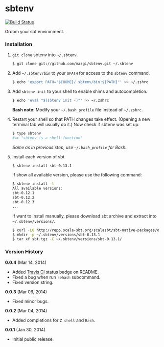 sbtenv
======

[![Build Status](https://travis-ci.org/mazgi/sbtenv.png?branch=master)](https://travis-ci.org/mazgi/sbtenv)

Groom your sbt environment.

### Installation

1. `git clone` sbtenv into `~/.sbtenv`.

    ~~~ sh
    $ git clone git://github.com/mazgi/sbtenv.git ~/.sbtenv
    ~~~

2. Add `~/.sbtenv/bin` to your `$PATH` for access to the `sbtenv` command.

    ~~~ sh
    $ echo 'export PATH="${HOME}/.sbtenv/bin:${PATH}"' >> ~/.zshrc
    ~~~

3. Add `sbtenv init` to your shell to enable shims and autocompletion.  

    ~~~ sh
    $ echo 'eval "$(sbtenv init -)"' >> ~/.zshrc
    ~~~

    **Bash note**: Modify your `~/.bash_profile` file instead of `~/.zshrc`.

4. Restart your shell so that PATH changes take effect. (Opening a new
   terminal tab will usually do it.) Now check if sbtenv was set up:

    ~~~ sh
    $ type sbtenv
    #=> "sbtenv is a shell function"
    ~~~

    *Same as in previous step, use `~/.bash_profile` for Bash.*

5. Install each version of sbt.

    ~~~ sh
    $ sbtenv install sbt-0.13.1
    ~~~

    If show all available version, please use the following command:

    ~~~ sh
    $ sbtenv install -l
    All available versions:
    sbt-0.12.1
    sbt-0.12.2
    sbt-0.12.3
    ...
    ~~~

    If want to install manually, please download sbt archive and extract into `~/.sbtenv/versions/`.

    ~~~ sh
    $ curl -LO http://repo.scala-sbt.org/scalasbt/sbt-native-packages/org/scala-sbt/sbt/0.13.1/sbt.tgz
    $ mkdir -p ~/.sbtenv/versions/sbt-0.13.1
    $ tar xf sbt.tgz -C ~/.sbtenv/versions/sbt-0.13.1/
    ~~~

### Version History

**0.0.4** (Mar 14, 2014)

  * Added [Travis CI](https://travis-ci.org) status badge on README.
  * Fixed a bug when run `rehash` subcommand.
  * Fixed version string.

**0.0.3** (Mar 06, 2014)

  * Fixed minor bugs.

**0.0.2** (Mar 04, 2014)

  * Added completions for `Z shell` and `Bash`.

**0.0.1** (Jan 30, 2014)

  * Initial public release.

